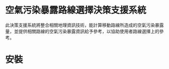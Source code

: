 空氣污染暴露路線選擇決策支援系統
===

此決策支援系統將整合相關地理資訊技術，能計算移動路線所造成的空氣污染暴露量，並提供相關路線的空氣污染暴露資訊給予參考，以協助使用者路線選擇上的參考。

# 安裝

